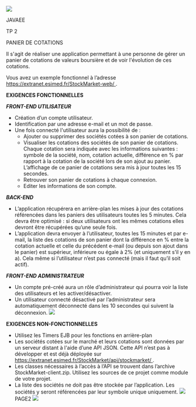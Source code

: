 ![](Aspose.Words.c88131fc-5a98-4cb2-a34a-647a3d3c21b9.001.png)

JAVAEE

TP 2 

PANIER DE COTATIONS

Il s'agit de réaliser une application permettant à une personne de gérer un panier de cotations de valeurs boursière et de voir l'évolution de ces cotations. 

Vous avez un exemple fonctionnel à l’adresse[ https://extranet.esimed.fr/StockMarket-web/ ](https://extranet.esimed.fr/StockMarket-web/) . 

**EXIGENCES FONCTIONNELLES**

***FRONT-END UTILISATEUR***

- Création d’un compte utilisateur. 
- Identification par une adresse e-mail et un mot de passe. 
- Une fois connecté l'utilisateur aura la possibilité de : 
  - Ajouter ou supprimer des sociétés cotées à son panier de cotations. 
  - Visualiser les cotations des sociétés de son panier de cotations. Chaque cotation sera indiquée avec les informations suivantes : symbole de la société, nom, cotation actuelle, différence en % par rapport à la cotation de la société lors de son ajout au panier. L’affichage de ce panier de cotations sera mis à jour toutes les 15 secondes. 
  - Retrouver son panier de cotations à chaque connexion. 
  - Editer les informations de son compte. 

***BACK-END***

- L’application récupérera en arrière-plan les mises à jour des cotations référencées dans les paniers des utilisateurs toutes les 5 minutes. Cela devra être optimisé : si deux utilisateurs ont les mêmes cotations elles devront être récupérées qu’une seule fois. 
- L’application devra envoyer à l’utilisateur, toutes les 15 minutes et par e-mail, la liste des cotations de son panier dont la différence en % entre la cotation actuelle et celle du précédent e-mail (ou depuis son ajout dans le panier) est supérieur, inférieure ou égale à 2% (et uniquement s’il y en a). Cela même si l’utilisateur n’est pas connecté (mais il faut qu’il soit actif). 

***FRONT-END ADMINISTRATEUR***

- Un compte pré-créé aura un rôle d’administrateur qui pourra voir la liste des utilisateurs et les activer/désactiver. 
- Un utilisateur connecté désactivé par l’administrateur sera automatiquement déconnecté dans les 10 secondes qui suivent la déconnexion. ![](Aspose.Words.c88131fc-5a98-4cb2-a34a-647a3d3c21b9.002.png)

**EXIGENCES NON-FONCTIONNELLES**

- Utilisez les Timers EJB pour les fonctions en arrière-plan 
- Les sociétés cotées sur le marché et leurs cotations sont données par un serveur distant à l'aide d’une API JSON. Cette API n’est pas à développer et est déjà déployée sur[ https://extranet.esimed.fr/StockMarket/api/stockmarket/ ](https://extranet.esimed.fr/StockMarket/api/stockmarket/). 
- Les classes nécessaires à l’accès à l’API se trouvent dans l’archive StockMarket-client.zip. Utilisez les sources de ce projet comme module de votre projet. 
- La liste des sociétés ne doit pas être stockée par l’application. Les sociétés y seront référencées par leur symbole unique uniquement. ![](Aspose.Words.c88131fc-5a98-4cb2-a34a-647a3d3c21b9.002.png)
PAGE2 ![](Aspose.Words.c88131fc-5a98-4cb2-a34a-647a3d3c21b9.003.png)
